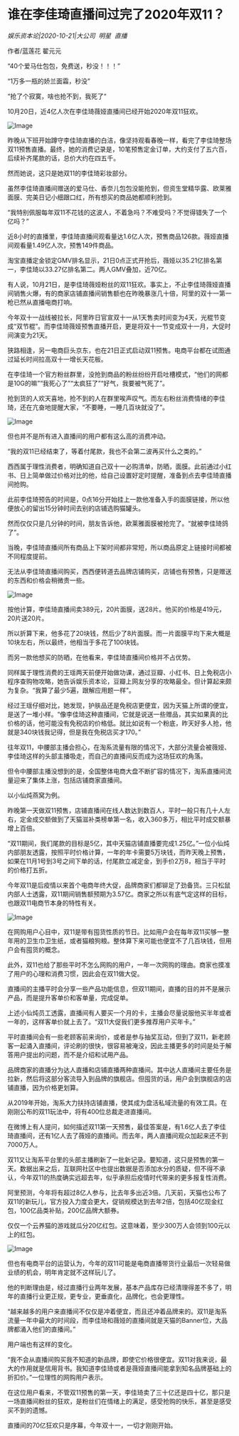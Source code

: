 # 谁在李佳琦直播间过完了2020年双11？

*娱乐资本论|2020-10-21|大公司 
                                                明星 
                                                直播*

作者/蓝莲花 翟元元

“40个爱马仕包包，免费送，秒没！！！”

“1万多一瓶的娇兰面霜，秒没”

“抢了个寂寞，啥也抢不到，我死了“

10月20日，近4亿人次在李佳琦薇娅直播间已经开始2020年双11狂欢。

![Image](https://p1-tt.byteimg.com/origin/pgc-image/3c30a9750a1d4409bb2c00d45b633bf0?from=pc)

昨晚从下班开始蹲守李佳琦直播的白洁，像坚持观看春晚一样，看完了李佳琦整场双11预售直播。最终，她的消费记录是，10笔预售定金订单，大约支付了五六百，后续补齐尾款的话，总价大约在四五千。

然而她说，这只是她双11的李佳琦彩妆部分。

虽然李佳琦直播间赠送的爱马仕、香奈儿包包没能抢到，但资生堂精华露、欧莱雅面膜、完美日记小细跟口红，所有想买的商品她都顺利抢到。

“我特别佩服每年双11不花钱的这波人，不着急吗？不难受吗？不觉得错失了一个亿吗？”

近8小时的直播里，李佳琦直播间观看量达1.6亿人次，预售商品126款。薇娅直播间观看量1.49亿人次，预售149件商品。

淘宝直播定金锁定GMV排名显示，21日0点正式开抢后，薇娅以35.21亿排名第一，李佳琦以33.27亿排名第二。两人GMV叠加，近70亿。

有人说，10月21日，是李佳琦薇娅粉丝的双11狂欢。事实上，不止李佳琦薇娅直播间销售火爆，有的商家店铺直播间销售额也在昨晚暴涨几十倍，阿里的双十一第一枪已然从直播电商打响。

今年双十一战线被拉长，阿里昨日官宣双十一从1天售卖时间变为4天，光棍节变成“双节棍”。而李佳琦薇娅预售直播开启，更是将双十一节变成双十一月，大促时间演变为21天。

狭路相逢，另一电商巨头京东，也在21日正式启动双11预售。电商平台都在试图通过延长时间拉高双十一增长天花板。

在李佳琦一个官方粉丝群里，没抢到商品的粉丝纷纷开启吐槽模式，“他们的网都是10G的嘛”“我死心了”“太疯狂了”“好气，我要被气死了”。

抢到货的人欢天喜地，抢不到的人在群里唉声叹气。而左右粉丝消费情绪的李佳琦，还在亢奋地提醒大家，“不要睡，一睡几百块就没了”。

![Image](https://p1-tt.byteimg.com/origin/pgc-image/52c11db866364008bf2ec38ef38bcaa8?from=pc)

但也并不是所有进入直播间的用户都有这么高的消费冲动。

“我的双11已经结束了，等着付尾款，我也不会第二波再买什么之类的。”

西西属于理性消费者，明确知道自己双十一必购清单，防晒，面膜。此前通过小红书、日上简单做过价格对比的他，给自己设置好定时提醒，准备到点去李佳琦直播间抢购。

此前李佳琦预告的时间是，0点16分开始挂上一款他准备入手的面膜链接，所以他便放心的留出15分钟时间去别的店铺选购猫罐头。

然而仅仅只是几分钟的时间，朋友告诉他，欧莱雅面膜被抢完了。“就被李佳琦鸽了”。

当晚，李佳琦直播间所有商品上下架时间都非常短，所以商品原定上链接时间都被不同程度提前。

无法从李佳琦直播间购买，西西便转道去品牌店铺购买，店铺也有预售，只是赠送的东西和价格会稍微贵一些。

![Image](https://p3-tt.byteimg.com/origin/pgc-image/3a85ba781724471ab30b1aca76bdfdc7?from=pc)

按他计算，李佳琦直播间卖389元，20片面膜，送28片。他买的价格是419元，20片送20片。

所以折算下来，他多花了20块钱，然后少了8片面膜。而一片面膜平均下来大概是10块左右，所以最终，他相当于多花了100块钱。

而另一款他想买的防晒，在他看来，李佳琦直播间价格并不占优势。

同样属于理性消费的王瑶两天前便开始做功课，通过豆瓣、小红书、日上免税店小程序查购物攻略，她告诉娱乐资本论，豆瓣上网友分享的攻略最全。但计算起来颇为复杂。“我算了最少5遍，跟解应用题一样”。

经过王瑶仔细对比，她发现，护肤品还是免税店更便宜，因为天猫上所谓的便宜，是送了一堆小样。“像李佳琦这种直播间，它就是说送一些赠品，其实如果真的比价格的话，他可能没有免税店的价格低。就比如说有一个粉底，昨天好多人抢，他就是340块钱我记得，但是我在免税店买才170。”

往年双11，中腰部主播会担心，在淘系流量有限的情况下，大部分流量会被薇娅、李佳琦这样的头部主播吸走，而自己的直播间反而成为这场狂欢的角落。

但令中腰部主播没想到的是，全国整体电商大盘不断扩容的情况下，淘系直播间流量迎来了集体上涨，包括店铺商家直播间。

以小仙炖燕窝为例。

昨晚第一天做双11预售，店铺直播间在线人数达到数百人，平时一般只有几十人左右，定金成交额做到了天猫滋补类榜单第一名，收入360多万，相比平时成交额暴增上百倍。

“双11期间，我们尾款的目标是5亿，其中天猫店铺直播要完成1.25亿。”一位小仙炖内部朋友透露，按照平时价格计算，一年的年卡需要5万块钱，而昨天晚上预售，如果在11月1号到3号之间下单的话，付尾款立减定金，到手价2万8，相当于平时的价格打五折。

今年双11是后疫情以来首个电商年终大促，品牌商家们都铆足了劲备货。三只松鼠内部人士透露，双11期间销售额预期为3.57亿。商家之所以有底气定这样的目标，也跟双11电商节本身的特性有关。

![Image](https://p3-tt.byteimg.com/origin/pgc-image/7d549a0c955a4723bdaa1f194a9d69a8?from=pc)

在网购用户心目中，双11是带有囤货性质的节日。比如用户会在每年双11买够一整年用的卫生巾卫生纸，或者猫粮狗粮。整体算下来可能也便宜不了几百块钱，但用户会有囤货的概念。

此外，双11也给了那些平时不怎么网购的用户，一年一次网购的理由。商家也摸准了用户的心理和消费习惯，因此会在双11做大促。

直播间的主播平时会分享一些产品功能信息，但双11期间，直播的目的并不是展示产品，而是提升客单价和客单量，完成促单。

上述小仙炖员工透露，直播间有人要买一个月的卡，主播会尽量说服他买半年或者一年的，这样客单价就上去了。“双11大促我们更多推荐用户买年卡。”

平时直播间会有一些老顾客前来询价，或者是参与抽奖互动，但到了双11，新老顾客一起涌入直播间，评论刷的很快，很容易被淹没，因此主播更多的时间是处于解答用户提出的问题，而不是介绍和试用产品。

品牌商家的直播分为达人直播和店铺直播两种直播间。其中达人直播间主要任务是拉新，然后将这部分客流导入到品牌的旗舰店。但囤货的话，用户会到旗舰店的店铺直播，因为价格更划算。

从2019年开始，淘系大力扶持店铺直播，使其成为盘活私域流量的有效工具。在刚刚公布的双11玩法中，将有400位总裁走进直播间。

在微博上有人提问，如何描述双11第一天预售，最佳答案是，有1.6亿人去了李佳琦直播间，还有1亿人去了薇娅的直播间。而去年，两人直播间观众加起来还不到7000万人。

双11又让淘系平台里的头部主播刷新了一批新记录。要知道，这只是预售的第一天。数据出来之后，互联网社区中也提出数据是否添加水分的质疑，但不得不承认，今年双11的热度确实远超去年，似乎承担后疫情时代带来的更多报复性消费。

阿里预测，今年将有超过8亿人参与，比去年多出近3倍。几天前，天猫也公布了双11的新玩儿，官方投入力度会更大，促销规模达到去年2倍，包括40亿现金红包，100亿品类补贴，200亿品牌大额券。

仅仅一个云养猫的游戏就瓜分20亿红包。这意味着，至少300万人会领到100元以上的红包。

![Image](https://p1-tt.byteimg.com/origin/pgc-image/d9d656166557499e86ae42a4043368b5?from=pc)

但也有电商平台的运营认为，今年的双11可能是电商直播带货行业最后一次轻易做业绩的机会，明年肯定就不这样玩儿了。

他的判断理由是，经过直播行业两年发展，基本产品库存已经清理得差不多了，明年的直播行业更正规，更专业，更垂直化，品牌化，也会更理性。

“越来越多的用户来直播间不仅仅是冲着便宜，而且还冲着品牌来的。双11是淘系流量一年中最大的时间段，而李佳琦和薇娅的直播间就是天猫的Banner位，大品牌都涌入他们的直播间。”

用户端也有这样的变化。

“我不会从直播间购买我不知道的新品牌，即使它价格很便宜。双11对我来说，最大的作用就是信用背书。我知道李佳琦或者是薇娅直播间能拿到知名品牌基础上的折扣价。”一位理性的网购用户表示。

在这位用户看来，不管双11预售的第一天，李佳琦卖了三十亿还是四十亿，那只是一场直播间粉丝的狂欢，是粉丝们在情绪上的满足，感受抢购的快乐，甚至是感受买不到的遗憾。

直播间的70亿狂欢只是序幕，今年双十一，一切才刚刚开始。

